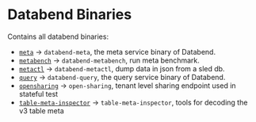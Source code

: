 # Databend Binaries

Contains all databend binaries:

- [`meta`](./meta/) -> `databend-meta`, the meta service binary of Databend.
- [`metabench`](./metabench/) -> `databend-metabench`, run meta benchmark.
- [`metactl`](./metactl/) -> `databend-metactl`, dump data in json from a sled db.
- [`query`](./query/) -> `databend-query`, the query service binary of Databend.
- [`opensharing`](./opensharing/) -> `open-sharing`, tenant level sharing endpoint used in stateful test
- [`table-meta-inspector`](./tool/table_meta_inspector.rs) -> `table-meta-inspector`, tools for decoding the v3 table meta 
